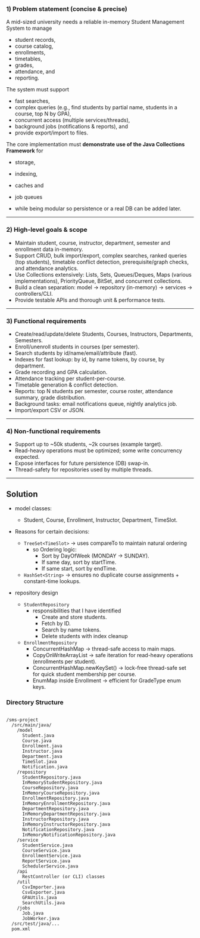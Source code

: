 ### 1) Problem statement (concise & precise)

A mid-sized university needs a reliable in-memory Student Management System to manage 
- student records, 
- course catalog, 
- enrollments, 
- timetables, 
- grades, 
- attendance, and 
- reporting. 

The system must support 
- fast searches, 
- complex queries (e.g., find students by partial name, students in a course, top N by GPA), 
- concurrent access (multiple services/threads), 
- background jobs (notifications & reports), and 
- provide export/import to files. 

The core implementation must **demonstrate use of the Java Collections Framework** for 
- storage, 
- indexing, 
- caches and 
- job queues 

- while being modular so persistence or a real DB can be added later.

---

### 2) High-level goals & scope

- Maintain student, course, instructor, department, semester and enrollment data in-memory.
- Support CRUD, bulk import/export, complex searches, ranked queries (top students), timetable conflict detection, prerequisite/graph checks, and attendance analytics.
- Use Collections extensively: Lists, Sets, Queues/Deques, Maps (various implementations), PriorityQueue, BitSet, and concurrent collections.
- Build a clean separation: model → repository (in-memory) → services → controllers/CLI.
- Provide testable APIs and thorough unit & performance tests.

---

### 3) Functional requirements

- Create/read/update/delete Students, Courses, Instructors, Departments, Semesters.
- Enroll/unenroll students in courses (per semester).
- Search students by id/name/email/attribute (fast).
- Indexes for fast lookup: by id, by name tokens, by course, by department.
- Grade recording and GPA calculation.
- Attendance tracking per student-per-course.
- Timetable generation & conflict detection.
- Reports: top N students per semester, course roster, attendance summary, grade distribution.
- Background tasks: email notifications queue, nightly analytics job.
- Import/export CSV or JSON.

---

### 4) Non-functional requirements

- Support up to ~50k students, ~2k courses (example target).
- Read-heavy operations must be optimized; some write concurrency expected.
- Expose interfaces for future persistence (DB) swap-in.
- Thread-safety for repositories used by multiple threads.

---

## Solution

- model classes:
    - Student, Course, Enrollment, Instructor, Department, TimeSlot.


- Reasons for certain decisions:
  - `TreeSet<TimeSlot>` -> uses compareTo to maintain natural ordering
      - so Ordering logic:
        - Sort by DayOfWeek (MONDAY → SUNDAY).
        - If same day, sort by startTime.
        - If same start, sort by endTime.
  - `HashSet<String>` -> ensures no duplicate course assignments + constant-time lookups.

- repository design
  - `StudentRepository`
    - responsibilities that I have identified
      - Create and store students. 
      - Fetch by ID. 
      - Search by name tokens. 
      - Delete students with index cleanup
  - `EnrollmentRepository`
    - ConcurrentHashMap -> thread-safe access to main maps.
    - CopyOnWriteArrayList -> safe iteration for read-heavy operations (enrollments per student).
    - ConcurrentHashMap.newKeySet() -> lock-free thread-safe set for quick student membership per course.
    - EnumMap inside Enrollment -> efficient for GradeType enum keys.

### Directory Structure

```text

/sms-project
  /src/main/java/
    /model
      Student.java
      Course.java
      Enrollment.java
      Instructor.java
      Department.java
      TimeSlot.java
      Notification.java
    /repository
      StudentRepository.java
      InMemoryStudentRepository.java
      CourseRepository.java
      InMemoryCourseRepository.java
      EnrollmentRepository.java
      InMemoryEnrollmentRepository.java
      DepartmentRepository.java
      InMemoryDepartmentRepository.java
      InstructorRepository.java
      InMemoryInstructorRepository.java
      NotificationRepository.java
      InMemoryNotificationRepository.java
    /service
      StudentService.java
      CourseService.java
      EnrollmentService.java
      ReportService.java
      SchedulerService.java
    /api
      RestController (or CLI) classes
    /util
      CsvImporter.java
      CsvExporter.java
      GPAUtils.java
      SearchUtils.java
    /jobs
      Job.java
      JobWorker.java
  /src/test/java/...
  pom.xml
```